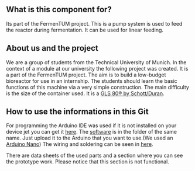 ## What is this component for?
Its part of the FermenTUM project. This is a pump system is used to feed the reactor during fermentation. It can be used for linear feeding.

## About us and the project
We are a group of students from the Technical University of Munich. In the context of a module at our university the following project was created. It is a part of the FermenTUM project. The aim is to build a low-budget bioreactor for use in an internship. The students should learn the basic functions of this machine via a very simple construction. The main difficulty is the size of the container used. It is a [GLS 80® by Schott/Duran](https://www.duran-group.com/uploads/tx_fedownloads/GLS80_A5_E_01.pdf).

## How to use the informations in this Git
For programming the Arduino IDE was used if it is not installed on your device jet you can get it [here](https://www.arduino.cc/en/Main/Software). The [software](https://github.com/Mrdayday/PumpT_UM/tree/master/Software) is in the folder of the same name. Just upload it to the Arduino that you want to use.(We used an [Arduino Nano](https://www.arduino.cc/en/Guide/ArduinoNano))
The wiring and soldering can be seen in [here](https://github.com/Mrdayday/PumpT_UM/blob/master/Wiring.md).

There are data sheets of the used parts and a section where you can see the prototype work. Please notice that this section is not functional.
